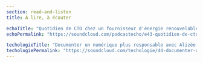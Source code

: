 ```yaml
---
section: read-and-listen
title: À lire, à écouter

echoTitle: "Quotidien de CTO chez un fournisseur d'énergie renouvelable"
echoPermalink: "https://soundcloud.com/podcastecho/e43-quotidien-de-cto-chez-un-fournisseur-denergie-renouvelable-avec-jean-michel-blanc"

techologieTitle: "Documenter un numérique plus responsable avec Alizée Colin"
techologiePermalink: "https://soundcloud.com/techologie/44-documenter-un-numerique-plus-responsable-avec-alizee-colin"
---
```


